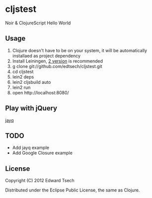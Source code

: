 # cljstest

Noir & ClojureScript Hello World

## Usage

1. Clojure doesn't have to be on your system, it will be automatically installaed as project dependency
1. Install Leiningen, [2 version](https://raw.github.com/technomancy/leiningen/preview/bin/lein) is recommended
1. g clone git://github.com/edtsech/cljstest.git
1. cd cljstest
1. lein2 deps
1. lein2 cljsbuild auto
1. lein2 run
1. open http://localhost:8080/

## Play with jQuery

[jayq](https://github.com/ibdknox/jayq)

## TODO

* Add jayq example
* Add Google Closure example

## License

Copyright (C) 2012 Edward Tsech

Distributed under the Eclipse Public License, the same as Clojure.
